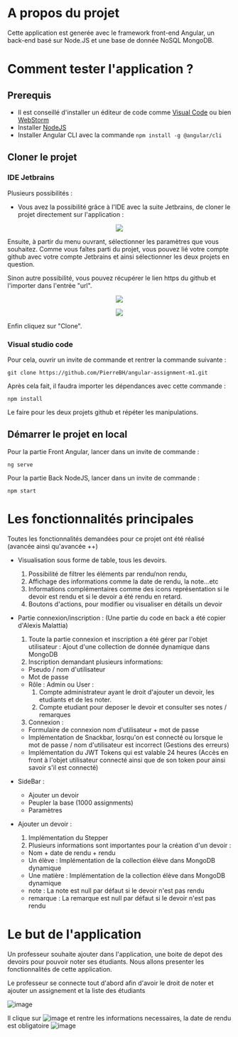 # A propos du projet

Cette application est generée avec  le framework front-end Angular, un back-end basé sur Node.JS et une base de donnée NoSQL MongoDB.

# Comment tester l'application ? 

## Prerequis

* Il est conseillé d'installer un éditeur de code comme [Visual Code](https://code.visualstudio.com/download) ou bien [WebStorm](https://www.jetbrains.com/fr-fr/webstorm/)
* Installer [NodeJS](https://nodejs.org/en/download/)
* Installer Angular CLI avec la commande `npm install -g @angular/cli`

## Cloner le projet

### IDE Jetbrains
Plusieurs possibilités :
* Vous avez la possibilité grâce à l'IDE avec la suite Jetbrains, de cloner le projet directement sur l'application :

<p align="center">
  <img src="https://user-images.githubusercontent.com/98599523/210174360-c46c4617-4863-4aa7-84e2-815f4b12ab0f.png" />
</p>

Ensuite, à partir du menu ouvrant, sélectionner les paramètres que vous souhaitez. Comme vous faîtes parti du projet, vous pouvez lié votre compte github avec votre compte Jetbrains et ainsi sélectionner les deux projets en question.

Sinon autre possibilité, vous pouvez récupérer le lien https du github et l'importer dans l'entrée "url".

<p align="center">
  <img src="https://user-images.githubusercontent.com/98599523/210174506-a19b47ce-d255-4873-9522-74cf52c965d0.png" />
</p>

<p align="center">
  <img src="https://user-images.githubusercontent.com/98599523/210174435-4e2103b6-89f5-41f7-bc74-bf6cf6272564.png" />
</p>

Enfin cliquez sur "Clone".

### Visual studio code

Pour cela, ouvrir un invite de commande et rentrer la commande suivante : 

`git clone https://github.com/PierreBH/angular-assignment-m1.git`

Après cela fait, il faudra importer les dépendances avec cette commande : 

`npm install`

Le faire pour les deux projets github et répéter les manipulations.

## Démarrer le projet en local

Pour la partie Front Angular, lancer dans un invite de commande :

`ng serve`

Pour la partie Back NodeJS, lancer dans un invite de commande : 

`npm start`

# Les fonctionnalités principales

Toutes les fonctionnalités demandées pour ce projet ont été réalisé (avancée ainsi qu'avancée ++)

* Visualisation sous forme de table, tous les devoirs.
  1. Possibilité de filtrer les éléments par rendu/non rendu,
  2. Affichage des informations comme la date de rendu, la note...etc
  3. Informations complémentaires comme des icons représentation si le devoir est rendu et si le devoir a été rendu en retard.
  4. Boutons d'actions, pour modifier ou visualiser en détails un devoir

* Partie connexion/inscription : (Une partie du code en back a été copier d'Alexis Malattia)
  1. Toute la partie connexion et inscription a été gérer par l'objet utilisateur : Ajout d'une collection de donnée dynamique dans MongoDB
  2. Inscription demandant plusieurs informations: 
    - Pseudo / nom d'utilisateur
    - Mot de passe
    - Rôle : Admin ou User : 
      1. Compte administrateur ayant le droit d'ajouter un devoir, les etudiants et de les noter.
      2. Compte etudiant pour deposer le devoir et consulter ses notes / remarques
    
  3. Connexion :
    - Formulaire de connexion nom d'utilisateur + mot de passe
    - Implémentation de Snackbar, losrqu'on est connecté ou lorsque le mot de passe / nom d'utilisateur est incorrect (Gestions des erreurs)
    - Implémentation du JWT Tokens qui est valable 24 heures (Accès en front à l'objet utilisateur connecté ainsi que de son token pour ainsi savoir s'il est connecté)
    
* SideBar :
  * Ajouter un devoir
  * Peupler la base (1000 assignments)
  * Paramètres
  
* Ajouter un devoir :
  1. Implémentation du Stepper
  2. Plusieurs informations sont importantes pour la création d'un devoir : 
    - Nom + date de rendu + rendu
    - Un élève : Implémentation de la collection élève dans MongoDB dynamique
    - Une matière : Implémentation de la collection élève dans MongoDB dynamique
    - note : La note est null par défaut si le devoir n'est pas rendu
    - remarque : La remarque est null par défaut si le devoir n'est pas rendu

# Le but de l'application

Un professeur souhaite ajouter dans l'application, une boite de depot des devoirs pour pouvoir noter ses étudiants.
Nous allons presenter les fonctionnalités de cette application.

Le professeur se connecte tout d'abord afin d'avoir le droit de noter et ajouter un assignement et la liste des étudiants

![image](https://user-images.githubusercontent.com/90200870/209881197-69487b4e-ccc4-4ede-a359-45f160318b23.png)

Il clique sur  ![image](https://user-images.githubusercontent.com/90200870/209881266-b970957d-447c-4c10-9a82-930694518cc5.png) 
 et rentre les informations necessaires, la date de rendu est obligatoire
 ![image](https://user-images.githubusercontent.com/90200870/209881531-b8e6c321-4dd7-4ff5-a7e5-ecfca6a08ed8.png)
